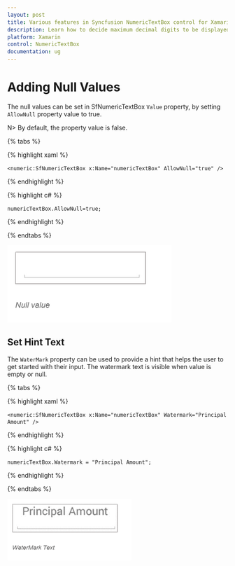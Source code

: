```yaml
---
layout: post
title: Various features in Syncfusion NumericTextBox control for Xamarin.Forms
description: Learn how to decide maximum decimal digits to be displayed and nullable value support in NumericTextBox.
platform: Xamarin
control: NumericTextBox
documentation: ug
---
```

# Adding Null Values

The null values can be set in SfNumericTextBox `Value` property, by setting `AllowNull` property value to true.

N> By default, the property value is false.

{% tabs %}

{% highlight xaml %}

	<numeric:SfNumericTextBox x:Name="numericTextBox" AllowNull="true" />
	
{% endhighlight %}

{% highlight c# %}

	numericTextBox.AllowNull=true;

{% endhighlight %}

{% endtabs %}

![](images/AllowNull.png)

## Set Hint Text

The `WaterMark` property can be used to provide a hint that helps the user to get started with their input. The watermark text is visible when value is empty or null.

{% tabs %}

{% highlight xaml %}

	<numeric:SfNumericTextBox x:Name="numericTextBox" Watermark="Principal Amount" />
	
{% endhighlight %}

{% highlight c# %}

	numericTextBox.Watermark = "Principal Amount";
	
{% endhighlight %}


{% endtabs %}


![](images/WaterMark.png)


